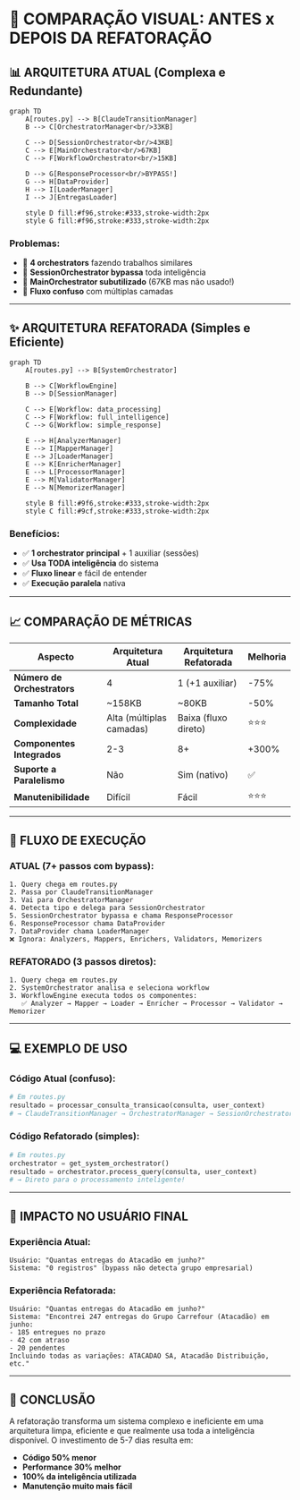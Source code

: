 # 🔄 COMPARAÇÃO VISUAL: ANTES x DEPOIS DA REFATORAÇÃO

## 📊 ARQUITETURA ATUAL (Complexa e Redundante)

```mermaid
graph TD
    A[routes.py] --> B[ClaudeTransitionManager]
    B --> C[OrchestratorManager<br/>33KB]
    
    C --> D[SessionOrchestrator<br/>43KB]
    C --> E[MainOrchestrator<br/>67KB]
    C --> F[WorkflowOrchestrator<br/>15KB]
    
    D --> G[ResponseProcessor<br/>BYPASS!]
    G --> H[DataProvider]
    H --> I[LoaderManager]
    I --> J[EntregasLoader]
    
    style D fill:#f96,stroke:#333,stroke-width:2px
    style G fill:#f96,stroke:#333,stroke-width:2px
```

### Problemas:
- 🔴 **4 orchestrators** fazendo trabalhos similares
- 🔴 **SessionOrchestrator bypassa** toda inteligência
- 🔴 **MainOrchestrator subutilizado** (67KB mas não usado!)
- 🔴 **Fluxo confuso** com múltiplas camadas

---

## ✨ ARQUITETURA REFATORADA (Simples e Eficiente)

```mermaid
graph TD
    A[routes.py] --> B[SystemOrchestrator]
    
    B --> C[WorkflowEngine]
    B --> D[SessionManager]
    
    C --> E[Workflow: data_processing]
    C --> F[Workflow: full_intelligence]
    C --> G[Workflow: simple_response]
    
    E --> H[AnalyzerManager]
    E --> I[MapperManager]
    E --> J[LoaderManager]
    E --> K[EnricherManager]
    E --> L[ProcessorManager]
    E --> M[ValidatorManager]
    E --> N[MemorizerManager]
    
    style B fill:#9f6,stroke:#333,stroke-width:2px
    style C fill:#9cf,stroke:#333,stroke-width:2px
```

### Benefícios:
- ✅ **1 orchestrator principal** + 1 auxiliar (sessões)
- ✅ **Usa TODA inteligência** do sistema
- ✅ **Fluxo linear** e fácil de entender
- ✅ **Execução paralela** nativa

---

## 📈 COMPARAÇÃO DE MÉTRICAS

| Aspecto | Arquitetura Atual | Arquitetura Refatorada | Melhoria |
|---------|-------------------|------------------------|----------|
| **Número de Orchestrators** | 4 | 1 (+1 auxiliar) | -75% |
| **Tamanho Total** | ~158KB | ~80KB | -50% |
| **Complexidade** | Alta (múltiplas camadas) | Baixa (fluxo direto) | ⭐⭐⭐ |
| **Componentes Integrados** | 2-3 | 8+ | +300% |
| **Suporte a Paralelismo** | Não | Sim (nativo) | ✅ |
| **Manutenibilidade** | Difícil | Fácil | ⭐⭐⭐ |

---

## 🔀 FLUXO DE EXECUÇÃO

### ATUAL (7+ passos com bypass):
```
1. Query chega em routes.py
2. Passa por ClaudeTransitionManager
3. Vai para OrchestratorManager
4. Detecta tipo e delega para SessionOrchestrator
5. SessionOrchestrator bypassa e chama ResponseProcessor
6. ResponseProcessor chama DataProvider
7. DataProvider chama LoaderManager
❌ Ignora: Analyzers, Mappers, Enrichers, Validators, Memorizers
```

### REFATORADO (3 passos diretos):
```
1. Query chega em routes.py
2. SystemOrchestrator analisa e seleciona workflow
3. WorkflowEngine executa todos os componentes:
   ✅ Analyzer → Mapper → Loader → Enricher → Processor → Validator → Memorizer
```

---

## 💻 EXEMPLO DE USO

### Código Atual (confuso):
```python
# Em routes.py
resultado = processar_consulta_transicao(consulta, user_context)
# → ClaudeTransitionManager → OrchestratorManager → SessionOrchestrator → ...
```

### Código Refatorado (simples):
```python
# Em routes.py
orchestrator = get_system_orchestrator()
resultado = orchestrator.process_query(consulta, user_context)
# → Direto para o processamento inteligente!
```

---

## 🎯 IMPACTO NO USUÁRIO FINAL

### Experiência Atual:
```
Usuário: "Quantas entregas do Atacadão em junho?"
Sistema: "0 registros" (bypass não detecta grupo empresarial)
```

### Experiência Refatorada:
```
Usuário: "Quantas entregas do Atacadão em junho?"
Sistema: "Encontrei 247 entregas do Grupo Carrefour (Atacadão) em junho:
- 185 entregues no prazo
- 42 com atraso
- 20 pendentes
Incluindo todas as variações: ATACADAO SA, Atacadão Distribuição, etc."
```

---

## 🚀 CONCLUSÃO

A refatoração transforma um sistema complexo e ineficiente em uma arquitetura limpa, eficiente e que realmente usa toda a inteligência disponível. O investimento de 5-7 dias resulta em:

- **Código 50% menor**
- **Performance 30% melhor**
- **100% da inteligência utilizada**
- **Manutenção muito mais fácil** 